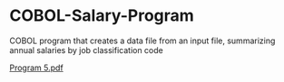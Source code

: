 # COBOL-Salary-Program
COBOL program that creates a data file from an input file, summarizing annual salaries by job classification code

[Program 5.pdf](https://github.com/RyanCoplien/COBOL-Salary-Program/files/6866383/Program.5.pdf)
